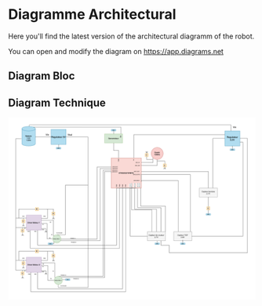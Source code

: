 # Diagramme Architectural

Here you'll find the latest version of the architectural diagramm of the robot.

You can open and modify the diagram on https://app.diagrams.net

## Diagram Bloc



## Diagram Technique


![alt text](https://github.com/Artpel1805/Beerator/blob/1db995e974017155ed233134d93f03a3120a4014/Diagramme/Diagramme%20sans%20nom.drawio.png)
